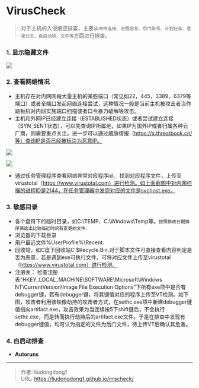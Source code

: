 # VirusCheck


> 对于主机的入侵痕迹排查，主要从`网络连接、进程信息、后门账号、计划任务、登录日志、自启动项、文件等`方面进行排查。

### 1. 显示隐藏文件

![](https://lddpicture.oss-cn-beijing.aliyuncs.com/picture/image-20210126084818634.png)

### 2. 查看网络情况

- 主机存在对内网网段大量主机的某些端口（常见如22，445，3389，6379等端口）或者全端口发起网络连接尝试，这种情况一般是当前主机被攻击者当作跳板机对内网实施端口扫描或者口令暴力破解等攻击。
- 主机和外网IP已经建立连接（ESTABLISHED状态）或者尝试建立连接（SYN_SENT状态），可以先查询IP所属地，如果IP为国外IP或者归属各种云厂商，则需要重点关注。进一步可以通过威胁情报（https://x.threatbook.cn/等）查询IP是否已经被标注为恶意IP。

![](https://lddpicture.oss-cn-beijing.aliyuncs.com/picture/image-20210126090124013.png)

![](https://lddpicture.oss-cn-beijing.aliyuncs.com/picture/image-20210126090139140.png)

- 通过任务管理程序查看网络异常对应程序id， 找到对应程序文件，上传至virustotal（https://www.virustotal.com）进行检测。如上面截图中对内网扫描的进程ID是2144，在任务管理器中发现对应的文件是svchost.exe。

### 3. 敏感目录

- 各个盘符下的临时目录，如C:\TEMP、C:\Windows\Temp等。`按照修改日期排序筛选出比较临近时间有变更的文件`.
- 浏览器的下载目录
- 用户最近文件%UserProfile%\Recent.
- 回收站，如C盘下回收站C:$Recycle.Bin.对于脚本文件可直接查看内容判定是否为恶意，若是遇到exe可执行文件，可将对应文件上传至virustotal（https://www.virustotal.com）进行检测。
- 注册表： 检查注册表“HKEY_LOCAL_MACHINE\SOFTWARE\Microsoft\Windows NT\CurrentVersion\Image File Execution Options”下所有exe项中是否有debugger键，若有debugger键，将其键值对应的程序上传至VT检测。如下图，攻击者利用该映像劫持的攻击者方式，在sethc.exe项中新建debugger键值指向artifact.exe，攻击效果为当连续按5下shift键后，不会执行sethc.exe，而是转而执行劫持后的artifact.exe文件。于是在排查中发现有debugger键值，均可认为指定的文件为后门文件，待上传VT后确认其危害。

### 4. 自启动排查

- **Autoruns**

---

> 作者: liudongdong1  
> URL: https://liudongdong1.github.io/irrscheck/  

